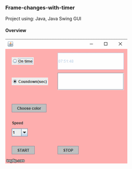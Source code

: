 ### Frame-changes-with-timer ###
Project using: Java, Java Swing GUI
#### Overview ####
![Alt Text](https://github.com/aleksandramarjanovic/Frame-changes-with-timer/blob/master/swing_aplikacija/pictures.gif)
